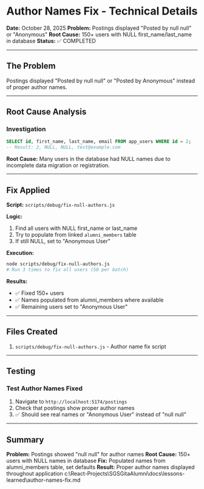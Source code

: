 # Author Names Fix - Technical Details

**Date:** October 28, 2025
**Problem:** Postings displayed "Posted by null null" or "Anonymous"
**Root Cause:** 150+ users with NULL first_name/last_name in database
**Status:** ✅ COMPLETED

---

## The Problem

Postings displayed "Posted by null null" or "Posted by Anonymous" instead of proper author names.

---

## Root Cause Analysis

### Investigation
```sql
SELECT id, first_name, last_name, email FROM app_users WHERE id = 2;
-- Result: 2, NULL, NULL, test@example.com
```

**Root Cause:** Many users in the database had NULL names due to incomplete data migration or registration.

---

## Fix Applied

**Script:** `scripts/debug/fix-null-authors.js`

**Logic:**
1. Find all users with NULL first_name or last_name
2. Try to populate from linked `alumni_members` table
3. If still NULL, set to "Anonymous User"

**Execution:**
```bash
node scripts/debug/fix-null-authors.js
# Run 3 times to fix all users (50 per batch)
```

**Results:**
- ✅ Fixed 150+ users
- ✅ Names populated from alumni_members where available
- ✅ Remaining users set to "Anonymous User"

---

## Files Created

1. `scripts/debug/fix-null-authors.js` - Author name fix script

---

## Testing

### Test Author Names Fixed
1. Navigate to `http://localhost:5174/postings`
2. Check that postings show proper author names
3. ✅ Should see real names or "Anonymous User" instead of "null null"

---

## Summary

**Problem:** Postings showed "null null" for author names
**Root Cause:** 150+ users with NULL names in database
**Fix:** Populated names from alumni_members table, set defaults
**Result:** Proper author names displayed throughout application</content>
<parameter name="filePath">c:\React-Projects\SGSGitaAlumni\docs\lessons-learned\author-names-fix.md